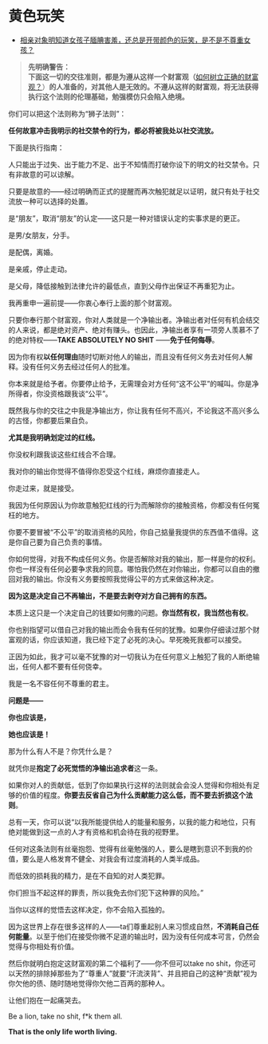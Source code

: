 # 黄色玩笑

- [相亲对象明知道女孩子腼腆害羞，还总是开带颜色的玩笑，是不是不尊重女孩？](https://www.zhihu.com/question/394637427/answer/1226993718)


> **先明确警告：**  
> **下面这一切的交往准则，都是为遵从这样一个财富观（**[如何树立正确的财富观？](https://www.zhihu.com/question/314627020/answer/1193533378)）**的人准备的，对其他人是无效的。不遵从这样的财富观，将无法获得执行这个法则的伦理基础，勉强模仿只会陷入绝境。**

  

你们可以把这个法则称为“狮子法则”：

**任何故意冲击我明示的社交禁令的行为，都必将被我处以社交流放。**

  

下面是执行指南：

人只能出于过失、出于能力不足、出于不知情而打破你设下的明文的社交禁令。只有非故意的可以谅解。

只要是故意的——经过明确而正式的提醒而再次触犯就足以证明，就只有处于社交流放一种可以选择的处置。

是“朋友”，取消“朋友”的认定——这只是一种对错误认定的实事求是的更正。

是男/女朋友，分手。

是配偶，离婚。

是亲戚，停止走动。

是父母，降低接触到法律允许的最低点，直到父母作出保证不再重犯为止。

我再重申一遍前提——你衷心奉行上面的那个财富观。

只要你奉行那个财富观，你对人类就是一个净输出者。净输出者对任何有机会结交的人来说，都是绝对资产、绝对有赚头。也因此，净输出者享有一项旁人羡慕不了的绝对特权——**TAKE ABSOLUTELY NO SHIT** ——**免于任何侮辱**。

因为你有权**以任何理由**随时切断对他人的输出，而且没有任何义务去对任何人解释。没有任何义务去经过任何人的批准。

你本来就是给予者。你要停止给予，无需理会对方任何“这不公平”的喊叫。你是净所得者，你没资格跟我谈“公平”。

既然我与你的交往之中我是净输出方，你让我有任何不高兴，不论我这不高兴多么的古怪，你都要后果自负。

**尤其是我明确划定过的红线。**

你没权利跟我谈这些红线合不合理。

我对你的输出你觉得不值得你忍受这个红线，麻烦你直接走人。

你走过来，就是接受。

我因为任何原因认为你故意触犯红线的行为而解除你的接触资格，你都没有任何冤枉的地方。

你要不要冒被“不公平”的取消资格的风险，你自己掂量我提供的东西值不值得。这是你自己要为自己负责的事情。

你如何觉得，对我不构成任何义务。你是否解除对我的输出，那一样是你的权利。你也一样没有任何必要争求我的同意。哪怕我仍然在对你输出，你都可以自由的撤回对我的输出。你没有义务要按照我觉得公平的方式来做这种决定。

**因为这是决定自己不再输出，不是要去剥夺对方自己拥有的东西。**

本质上这只是一个决定自己的钱要如何撒的问题。**你当然有权，我当然也有权**。

你也别指望可以借自己对我的输出而会令我有任何的犹豫。如果你仔细读过那个财富观的话，你应该知道，我已经下定了必死的决心。早死晚死我都可以接受。

正因为如此，我才可以毫不犹豫的对一切我认为在任何意义上触犯了我的人断绝输出，任何人都不要有任何侥幸。

我是一名不容任何不尊重的君主。

**问题是——**

**你也应该是，**

**她也应该是！**

  

那为什么有人不是？你凭什么是？

就凭你是**抱定了必死觉悟的净输出追求者**这一条。

如果你对人的贡献低，低到了你如果执行这样的法则就会会没人觉得和你相处有足够的价值的程度。**你要去反省自己为什么贡献能力这么低，而不要去折损这个法则**。

总有一天，你可以说“以我所能提供给人的能量和服务，以我的能力和地位，只有绝对能做到这一点的人才有资格和机会待在我的视野里。

任何对这条法则有丝毫抱怨、觉得有丝毫勉强的人，要么是瞎到意识不到我的价值，要么是人格发育不健全、对我会有过度消耗的人类半成品。

而低效的损耗我的精力，是在不自知的对人类犯罪。

你们担当不起这样的罪责，所以我免去你们犯下这种罪的风险。”

当你以这样的觉悟去这样决定，你不会陷入孤独的。

因为这世界上存在很多这样的人——ta们尊重起别人来习惯成自然，**不消耗自己任何能量**。以至于他们在接受你微不足道的输出时，因为没有任何成本可言，仍然会觉得与你相处有价值。

然后你就明白抱定这财富观的第二个福利了——你不但可以take no shit，你还可以天然的排除掉那些为了“尊重人”就要“汗流浃背”、并且把自己的这种“贡献”视为你欠他的债、随时随地觉得你欠他二百两的那种人。

让他们抱在一起痛哭去。

Be a lion, take no shit, f*k them all.

**That is the only life worth living.**